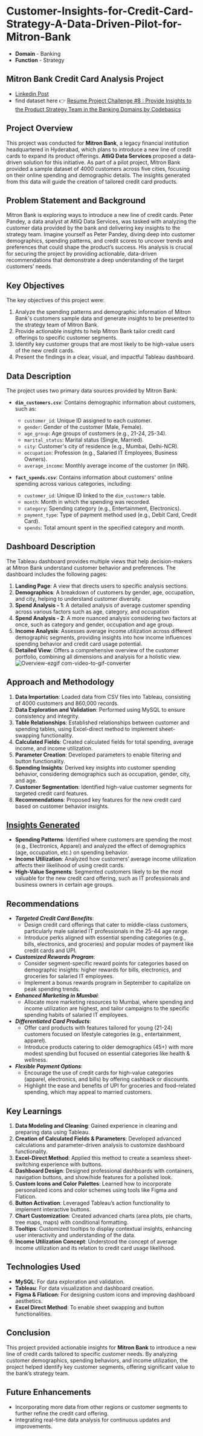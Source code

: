 # Customer-Insights-for-Credit-Card-Strategy-A-Data-Driven-Pilot-for-Mitron-Bank
- **Domain** - Banking
- **Function** - Strategy
## Mitron Bank Credit Card Analysis Project
-  [Linkedin Post](https://www.linkedin.com/feed/update/urn:li:activity:7255639954226106368/)
-  find dataset here 👉 [Resume Project Challenge #8 : Provide Insights to the Product Strategy Team in the Banking Domains by Codebasics](https://codebasics.io/challenge/codebasics-resume-project-challenge)
## Project Overview
This project was conducted for **Mitron Bank**, a legacy financial institution headquartered in Hyderabad, which plans to introduce a new line of credit cards to expand its product offerings. **AtliQ Data Services** proposed a data-driven solution for this initiative. As part of a pilot project, Mitron Bank provided a sample dataset of 4000 customers across five cities, focusing on their online spending and demographic details. The insights generated from this data will guide the creation of tailored credit card products.

## Problem Statement and Background
Mitron Bank is exploring ways to introduce a new line of credit cards. Peter Pandey, a data analyst at AtliQ Data Services, was tasked with analyzing the customer data provided by the bank and delivering key insights to the strategy team. Imagine yourself as Peter Pandey, diving deep into customer demographics, spending patterns, and credit scores to uncover trends and preferences that could shape the product’s success. His analysis is crucial for securing the project by providing actionable, data-driven recommendations that demonstrate a deep understanding of the target customers’ needs.

## Key Objectives
The key objectives of this project were:
1. Analyze the spending patterns and demographic information of Mitron Bank's customers sample data and generate insights to be presented to the strategy team of Mitron Bank.
2. Provide actionable insights to help Mitron Bank tailor credit card offerings to specific customer segments.
3. Identify key customer groups that are most likely to be high-value users of the new credit cards.
4. Present the findings in a clear, visual, and impactful Tableau dashboard.

## Data Description
The project uses two primary data sources provided by Mitron Bank:

- **`dim_customers.csv`**: Contains demographic information about customers, such as:
  - `customer_id`: Unique ID assigned to each customer.
  - `gender`: Gender of the customer (Male, Female).
  - `age_group`: Age groups of customers (e.g., 21-24, 25-34).
  - `marital_status`: Marital status (Single, Married).
  - `city`: Customer's city of residence (e.g., Mumbai, Delhi-NCR).
  - `occupation`: Profession (e.g., Salaried IT Employees, Business Owners).
  - `average_income`: Monthly average income of the customer (in INR).

- **`fact_spends.csv`**: Contains information about customers' online spending across various categories, including:
  - `customer_id`: Unique ID linked to the `dim_customers` table.
  - `month`: Month in which the spending was recorded.
  - `category`: Spending category (e.g., Entertainment, Electronics).
  - `payment_type`: Type of payment method used (e.g., Debit Card, Credit Card).
  - `spends`: Total amount spent in the specified category and month.

## Dashboard Description
The Tableau dashboard provides multiple views that help decision-makers at Mitron Bank understand customer behavior and preferences. The dashboard includes the following pages:

1. **Landing Page**: A view that directs users to specific analysis sections.
2. **Demographics**: A breakdown of customers by gender, age, occupation, and city, helping to understand customer diversity.
3. **Spend Analysis - 1**: A detailed analysis of average customer spending across various factors such as age, category, and occupation
4. **Spend Analysis - 2**: A more nuanced analysis considering two factors at once, such as category and gender, occupation and age group.
5. **Income Analysis**: Assesses average income utilization across different demographic segments, providing insights into how income influences spending behavior and credit card usage potential.
6. **Detailed View**: Offers a comprehensive overview of the customer portfolio, combining all dimensions and analysis for a holistic view.
![Overview-ezgif com-video-to-gif-converter](https://github.com/user-attachments/assets/5bd66226-9f26-4b97-8233-955bc286953d)

## Approach and Methodology
1. **Data Importation**: Loaded data from CSV files into Tableau, consisting of 4000 customers and 860,000 records.
2. **Data Exploration and Validation**: Performed using MySQL to ensure consistency and integrity.
3. **Table Relationships**: Established relationships between customer and spending tables, using Excel-direct method to implement sheet-swapping functionality.
4. **Calculated Fields**: Created calculated fields for total spending, average income, and income utilization.
5. **Parameter Creation**: Developed parameters to enable filtering and button functionality.
6. **Spending Insights**: Derived key insights into customer spending behavior, considering demographics such as occupation, gender, city, and age.
7. **Customer Segmentation**: Identified high-value customer segments for targeted credit card features.
8. **Recommendations**: Proposed key features for the new credit card based on customer behavior insights.

## [Insights Generated](https://github.com/shellynagar27/Customer-Insights-for-Credit-Card-Strategy-A-Data-Driven-Pilot-for-Mitron-Bank/blob/main/Insights.pdf)
- **Spending Patterns**: Identified where customers are spending the most (e.g., Electronics, Apparel) and analyzed the effect of demographics (age, occupation, etc.) on spending behavior.
- **Income Utilization**: Analyzed how customers’ average income utilization affects their likelihood of using credit cards.
- **High-Value Segments**: Segmented customers likely to be the most valuable for the new credit card offering, such as IT professionals and business owners in certain age groups.

## Recommendations
- _**Targeted Credit Card Benefits**_:
  - Design credit card offerings that cater to middle-class customers, particularly male salaried IT professionals in the 25-44 age range.
  - Introduce perks aligned with essential spending categories (e.g., bills, electronics, and groceries) and popular modes of payment like credit cards and UPI.
- _**Customized Rewards Program**_:
  - Consider segment-specific reward points for categories based on demographic insights: higher rewards for bills, electronics, and groceries for salaried IT employees.
  - Implement a bonus rewards program in September to capitalize on peak spending trends.
- _**Enhanced Marketing in Mumbai**_:
  - Allocate more marketing resources to Mumbai, where spending and income utilization are highest, and tailor campaigns to the specific spending habits of salaried IT employees.
- _**Differentiated Card Products**_:
  - Offer card products with features tailored for young (21-24) customers focused on lifestyle categories (e.g., entertainment, apparel).
  - Introduce products catering to older demographics (45+) with more modest spending but focused on essential categories like health & wellness.
- _**Flexible Payment Options**_:
  - Encourage the use of credit cards for high-value categories (apparel, electronics, and bills) by offering cashback or discounts.
  - Highlight the ease and benefits of UPI for groceries and food-related spending, which may appeal to married customers.

## Key Learnings
1. **Data Modeling and Cleaning**: Gained experience in cleaning and preparing data using Tableau.
2. **Creation of Calculated Fields & Parameters**: Developed advanced calculations and parameter-driven analysis to customize dashboard functionality.
3. **Excel-Direct Method**: Applied this method to create a seamless sheet-switching experience with buttons.
4. **Dashboard Design**: Designed professional dashboards with containers, navigation buttons, and show/hide features for a polished look.
5. **Custom Icons and Color Palettes**: Learned how to incorporate personalized icons and color schemes using tools like Figma and Flaticon.
6. **Button Activation**: Leveraged Tableau’s action functionality to implement interactive buttons.
7. **Chart Customization**: Created advanced charts (area plots, pie charts, tree maps, maps) with conditional formatting.
8. **Tooltips**: Customized tooltips to display contextual insights, enhancing user interactivity and understanding of the data.
9. **Income Utilization Concept**: Understood the concept of average income utilization and its relation to credit card usage likelihood.

## Technologies Used
- **MySQL**: For data exploration and validation.
- **Tableau**: For data visualization and dashboard creation.
- **Figma & Flaticon**: For designing custom icons and improving dashboard aesthetics.
- **Excel Direct Method**: To enable sheet swapping and button functionalities.

## Conclusion
This project provided actionable insights for **Mitron Bank** to introduce a new line of credit cards tailored to specific customer needs. By analyzing customer demographics, spending behaviors, and income utilization, the project helped identify key customer segments, offering significant value to the bank’s strategy team.

## Future Enhancements
- Incorporating more data from other regions or customer segments to further refine the credit card offering.
- Integrating real-time data analysis for continuous updates and improvements.

